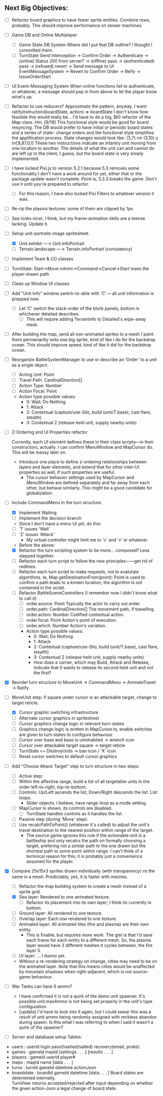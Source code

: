 ## Next Big Objectives:
- [ ] Refactor board graphics to have fewer sprite entities.
      Combine rows, probably. This should improve performance on slower machines.
- [ ] Game DB and Online Multiplayer
    - [ ] Game State DB System
          Where did I put that DB outline? I thought I committed them.
    - [ ] TurnState Send Interception
          → Confirm Order
          → Authenticate
            → (online) Status 200 from server?
            → (offline) pass
          → (authenticated) pass
          → (refused) revert
            → Send message to UI EventMessageSystem
            → Revert to Confirm Order
          → Reify
          → IssueOrderStart
- [ ] UI Event-Messaging System
      When online functions fail to authenticate, or whatever, a message should pop in
      from above to let the player know what's up.

- [ ] Refactor to use reducers? Approximate the pattern, anyway.
      I want: ratifyInstruction(boardState, action) => boardState
      I don't know how feasible this would really be... I'd have to do a big, BIG refactor
      of the Map class. Hm.
      [9/19] This functional style would be good for board resyncing.
      The DB would prefer to have initial or periodic board states and a series of state-
      change orders and the functional style simplifies the applification process.
      State changes would look like:
        (3,7) rm
        (3,10) u inf,8,87,0,0
      These two instructions indicate an infantry unit moving from one location to another.
      The details of what the unit can and cannot do are left up to the client, I guess,
      but the board state is very simply implemented.


- [ ] I have locked Pixi.js to version 5.2.1 because 5.3 removes some functionality
I don't have a work around for yet, either that or the package update wasn't complete.
Point is, 5.3.3 breaks the game. Don't use it until you're prepared to refactor.
    - [ ] For this reason, I have also locked Pixi Filters to whatever version it was.

- [ ] Re-rip the plasma textures: some of them are clipped by 1px.
- [ ] Sea looks nicer, I think, but my frame-animation skills are a teense lacking. Update it.
- [ ] Setup unit-portraits image spritesheet.
    - [X] Unit.exhibit —→ Unit.infoPortrait
    - [ ] Terrain.landscape —→ Terrain.infoPortrait (consistency)

- [ ] Implement Team & CO classes
- [ ] TurnState: Start→Move→Anim→Command→Cancel→Start loses the player-drawn path
- [ ] Clean up Window UI classes
- [ ] Add "Unit Info" window switch-to-able with 'C' — all unit information is prepped now.
    - [ ] Let 'C' switch the stack-order of the blurb panels; bottom is whichever detailed describes.
        - [ ] This will require adding TerrainInfo to Detailed's wipe-away mask.

- [ ] After building the map, send all non-animated sprites to a mesh / paint them permenantly onto one big sprite, kind of like I do for the backdrop ocean. This should improve speed, kind of like it did for the backdrop ocean.

- [ ] Reorganize BattleSystemManager to use or describe an 'Order' to a unit as a single object.
    - [ ] Acting Unit: Point
    - [ ] Travel Path: CardinalDirection[]
    - [ ] Action Type: Number
    - [ ] Action Focal: Point
    - Action type possible values:
        - 0: Wait; Do Nothing
        - 1: Attack
        - 2: Contextual (capture/use-Silo, build (unit/T.base), cast flare, stealth)
        - 3: Contextual 2 (release held unit, supply nearby units)

- [ ] Z-Ordering and UI Properties refactor

  Currently, each UI element defines these in their class scripts—in their constructors, actually. I can confirm MenuWindow and MapCursor do.
  This will be messy later on.

  - Introduce one place to define z-ordering relationships between layers and layer elements, and extend that for other inter-UI properties as well, if such properties are useful.
    - The cursor behavior settings used by MapCursor and MenuWindow are defined separately and far away from each other, but behave similarly. This might be a good candidate for globalization.

- [ ] Include CommandMenu in the turn structure.
    - [X] Implement Waiting
    - [ ] Implement the decision branch
    - Since I don't have a menu UI yet, do this:
    - [ ] '1' issues 'Wait'
    - [ ] '2' issues 'Attack'
        - My virtual controller might limit me to 'c' and 'v' or whatever.
    - Before the above:
    - [X] Refactor the turn scripting system to be more... composed? Less slapped together.
    - [ ] Refactor each turn script to follow the new principles——get rid of redlines.
    - [ ] Refactor each turn script to make requests, not to evalutate algorithms.
          Ie, Map.getDestinationFrom(point): Point is used to confirm a path leads to a known location; the algorithm is not contained in the script.
    - [ ] Refactor BattleSceneControllers (I remember now I didn't know what to call it)
        - [ ] order.source: Point               Typically the actor to carry out order.
        - [ ] order.path: CardinalDirection[]   The movement path, if travelling.
        - [ ] order.action: Number              Codified contextual action.
        - [ ] order.focal: Point                Action's point of execution.
        - [ ] order.which: Number               Action's variation.
        - Action type possible values:
            - 0: Wait; Do Nothing
            - 1: Attack
            - 2: Contextual (capture/use-Silo, build (unit/T.base), cast flare, stealth)
            - 3: Contextual 2 (release held unit, supply nearby units)
            - How does a carrier, which may Build, Attack and Release, indicate
              that it wants to release its second held unit and not the first?

- [x] Reorder turn structure to MoveUnit → CommandMenu → AnimateTravel → Ratify

- [ ] MoveUnit step: if square under cursor is an attackable target, change to target reticle.
    - [X] Cursor graphic switching infrastructure
    - [ ] Alternate cursor graphics in spritesheet
    - [ ] Cursor graphics change logic in relevant turn-states
    - [ ] Graphics change logic is written in MapCursor.ts, enable switches are given to turn states to configure behaviour.
    - [ ] Cursor over base and base is uninhabited → wrench icon
    - [ ] Cursor over attackable target square → target reticle
    - [ ] TurnState == DestroyUnits → ban icon / 'X' icon
    - [ ] Reset cursor switches to default cursor graphics

- [ ] Add "Choose Attack Target" step to turn structure in two steps:
    - [ ] Active step:
    - [ ] Within the affective range, build a list of all targetable units in the order left-to-right, top-to-bottom.
    - [ ] Controls: Up/Left ascends the list, Down/Right descends the list. List loops.
        - Slider objects, I believe, have range-loop as a mode setting.
    - [ ] MapCursor is shown, its controls are disabled.
        - [ ] TurnState handles controls as it handles the list.
    - [ ] Passive step (during 'Move' step):
    - [ ] Use recalcPathToPoint() (whatever it's called) to adjust the unit's travel destination to the nearest position within range of the target.
        - The source game ignores this rule if the actionable unit is a battleship and only recalcs the path on formally choosing a target, prefering not a similar path to the one drawn but the shortest path to some point within range. I can't think of a technical reason for this; it is probably just a convenience assumed for the player.

- [x] Compare 25x15x3 sprites drawn individually (with transparency) vs the same in a mesh.
    Predictably, yes, it is faster with meshes.
    - [ ] Refactor the map building system to create a mesh instead of a sprite grid.
    - [X] Sea layer: Rendered to one animated texture.
        - [ ] Refactor its placement into its own layer; I think its currently in bottom.
    - [ ] Ground layer: All rendered to one texture.
    - [ ] Overlap layer: Each row rendered to one texture.
    - [ ] Animated layer: All animated tiles (fire and plasma) are their own entity.
        - This is fixable, but requires more work.
        The gist is that I'd save each frame for each entity to a different mesh. So, the plasma layer would have 3 different meshes it cycles between, the fire layer 5.
    - [ ] UI layer: ... I dunno yet.
    - Without a re-rendering strategy on change, cities may need to be on the animated layer. Note that this means cities would be unaffected by mountain shadows when right-adjacent, which is not source-game behaviour.

- [ ] War Tanks can have 6 ammo?
    - I have confirmed it is not a quirk of the demo unit spawner. It's possible
    unit.maxAmmo is not being set properly in the unit's type configuration.
    - [update] I'd have to look into it again, but I could swear this was a result of unit ammo being randomly assigned with reckless abandon during spawn. Is this what I was referring to when I said it wasn't a quirk of the spawner?


- [ ] Server and database setup
  Tables:
- users : userId login pass(hashed/salted) recovery(email, probs)
- games : gameId mapId [settings . . . ] [results . . . ]
- players : gameId userId player#
- maps : mapId name [data . . . ]
- turns : turnId gameId datetime actionJson
- boardstate : boardId gameId datetime [data . . . ]
Board states are determined internally.  
TurnView returns accepted/rejected after input depending on whether the given
action-Json a legal change of board state.
